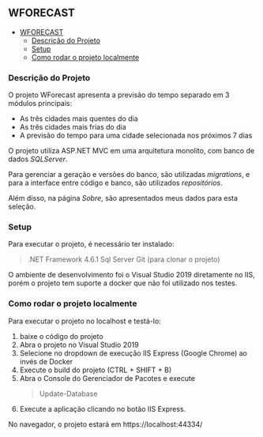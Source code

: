 ## WFORECAST

- [WFORECAST](#wforecast)
  - [Descrição do Projeto](#descrição-do-projeto)
  - [Setup](#setup)
  - [Como rodar o projeto localmente](#como-rodar-o-projeto-localmente)

### Descrição do Projeto

O projeto WForecast apresenta a previsão do tempo separado em 3 módulos principais:

- As três cidades mais quentes do dia
- As três cidades mais frias do dia
- A previsão do tempo para uma cidade selecionada nos próximos 7 dias

O projeto utiliza ASP.NET MVC em uma arquitetura monolito, com banco de dados _SQLServer_.

Para gerenciar a geração e versões do banco, são utilizadas _migrations_, e para a interface entre código e banco, são utilizados _repositórios_.

Além disso, na página _Sobre_, são apresentados meus dados para esta seleção.

### Setup

Para executar o projeto, é necessário ter instalado:

> .NET Framework 4.6.1
> Sql Server
> Git (para clonar o projeto)

O ambiente de desenvolvimento foi o Visual Studio 2019 diretamente no IIS, porém o projeto tem suporte a docker que não foi utilizado nos testes.

### Como rodar o projeto localmente

Para executar o projeto no localhost e testá-lo:

1. baixe o código do projeto
2. Abra o projeto no Visual Studio 2019
3. Selecione no dropdown de execução IIS Express (Google Chrome) ao invés de Docker
4. Execute o build do projeto (CTRL + SHIFT + B)
5. Abra o Console do Gerenciador de Pacotes e execute
   > Update-Database
6. Execute a aplicação clicando no botão IIS Express.

No navegador, o projeto estará em https://localhost:44334/
